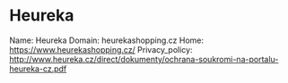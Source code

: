 
# Heureka

Name: Heureka
Domain: heurekashopping.cz
Home: https://www.heurekashopping.cz/
Privacy_policy: http://www.heureka.cz/direct/dokumenty/ochrana-soukromi-na-portalu-heureka-cz.pdf
